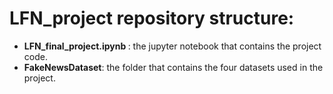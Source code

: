 # LFN_project repository structure:

- <b> LFN_final_project.ipynb </b>: the jupyter notebook that contains the project code.
- <b>FakeNewsDataset</b>: the folder that contains the four datasets used in the project. 

